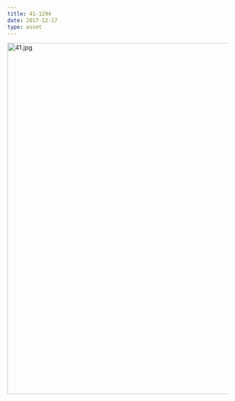 ```yaml
---
title: 41-1294
date: 2017-12-17
type: asset
---
```

<img src="http://ccnmtl.columbia.edu/projects/histologylab/assets/images/41.jpg" width="800" alt="41.jpg" style="margin: 0;padding: 0;border: 0;">